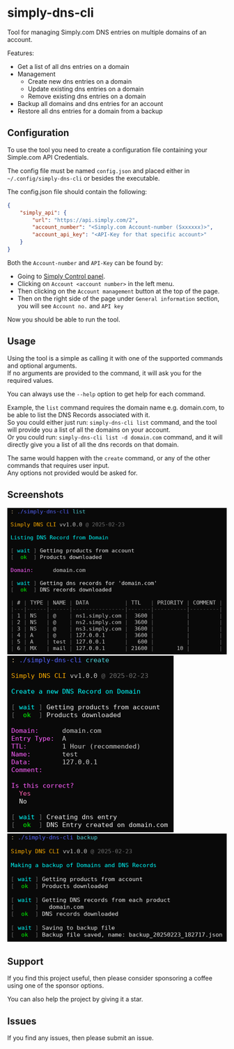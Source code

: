 # simply-dns-cli

Tool for managing Simply.com DNS entries on multiple domains of an account.

Features:  
* Get a list of all dns entries on a domain
* Management
  * Create new dns entries on a domain
  * Update existing dns entries on a domain
  * Remove existing dns entries on a domain
* Backup all domains and dns entries for an account  
* Restore all dns entries for a domain from a backup

## Configuration

To use the tool you need to create a configuration file containing your Simple.com API Credentials.

The config file must be named `config.json` and placed either in `~/.config/simply-dns-cli` or besides the executable.

The config.json file should contain the following:

```json
{
	"simply_api": {
		"url": "https://api.simply.com/2",
		"account_number": "<Simply.com Account-number (Sxxxxxx)>",
		"account_api_key": "<API-Key for that specific account>"
	}
}
```

Both the `Account-number` and `API-Key` can be found by:
* Going to [Simply Control panel](https://www.simply.com/dk/controlpanel/).
* Clicking on `Account <account number>` in the left menu.
* Then clicking on the `Account management` button at the top of the page.
* Then on the right side of the page under `General information` section, you will see `Account no.` and `API key`

Now you should be able to run the tool.

## Usage

Using the tool is a simple as calling it with one of the supported commands and optional arguments.  
If no arguments are provided to the command, it will ask you for the required values.

You can always use the `--help` option to get help for each command.

Example, the `list` command requires the domain name e.g. domain.com, to be able to list the DNS Records associated with it.  
So you could either just run: `simply-dns-cli list` command, and the tool will provide you a list of all the domains on your account.  
Or you could run: `simply-dns-cli list -d domain.com` command, and it will directly give you a list of all the dns records on that domain.

The same would happen with the `create` command, or any of the other commands that requires user input.  
Any options not provided would be asked for.

## Screenshots

![list](screenshots/list_v1.0.0.png) ![create](screenshots/create_v1.0.0.png) ![backup](screenshots/backup_v1.0.0.png)

## Support

If you find this project useful, then please consider sponsoring a coffee using one of the sponsor options.

You can also help the project by giving it a star.

## Issues

If you find any issues, then please submit an issue.